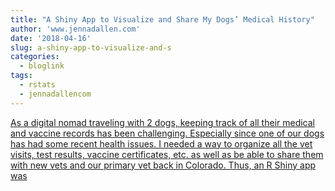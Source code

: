 ```yaml
---
title: "A Shiny App to Visualize and Share My Dogs’ Medical History"
author: 'www.jennadallen.com'
date: '2018-04-16'
slug: a-shiny-app-to-visualize-and-s
categories:
  - bloglink
tags:
  - rstats
  - jennadallencom
---
```


[As a digital nomad traveling with 2 dogs, keeping track of all their medical and vaccine records has been challenging. Especially since one of our dogs has had some recent health issues. I needed a way to organize all the vet visits, test results, vaccine certificates, etc. as well as be able to share them with new vets and our primary vet back in Colorado. Thus, an R Shiny app was<i class="fas fa-external-link-alt"></i>](https://www.jennadallen.com/post/a-shiny-app-to-visualize-and-share-my-dogs-medical-history/)

